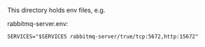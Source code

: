 This directory holds env files, e.g.

rabbitmq-server.env:

```env
SERVICES="$SERVICES rabbitmq-server/true/tcp:5672,http:15672"
```